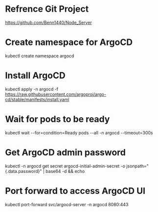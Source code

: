 # Refrence Git Project
https://github.com/Benn1440/Node_Server

# Create namespace for ArgoCD
kubectl create namespace argocd

# Install ArgoCD
kubectl apply -n argocd -f https://raw.githubusercontent.com/argoproj/argo-cd/stable/manifests/install.yaml

# Wait for pods to be ready
kubectl wait --for=condition=Ready pods --all -n argocd --timeout=300s

# Get ArgoCD admin password
kubectl -n argocd get secret argocd-initial-admin-secret -o jsonpath="{.data.password}" | base64 -d && echo

# Port forward to access ArgoCD UI
kubectl port-forward svc/argocd-server -n argocd 8080:443